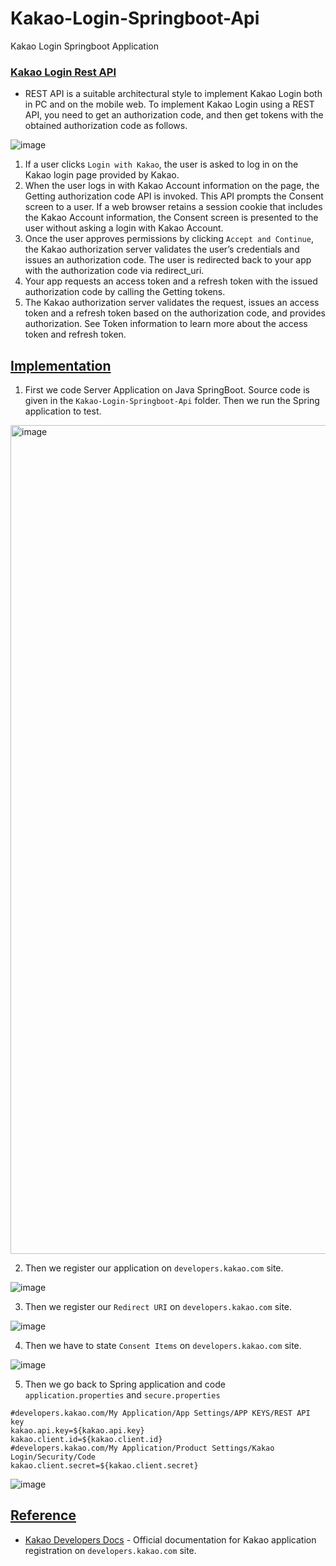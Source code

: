 # Kakao-Login-Springboot-Api
Kakao Login Springboot Application

### [Kakao Login Rest API](https://developers.kakao.com/)

- REST API is a suitable architectural style to implement Kakao Login both in PC and on the mobile web. To implement Kakao Login using a REST API, you need to get an authorization code, and then get tokens with the obtained authorization code as follows.
  
![image](https://github.com/af4092/Kakao-Login-Springboot-Api/assets/24220136/e38289cb-8f84-4f5f-9f30-dd8f842a250e)

1. If a user clicks `Login with Kakao`, the user is asked to log in on the Kakao login page provided by Kakao.
2. When the user logs in with Kakao Account information on the page, the Getting authorization code API is invoked. This API prompts the Consent screen to a user. If a web browser retains a session cookie that includes the Kakao Account information, the Consent screen is presented to the user without asking a login with Kakao Account.
3. Once the user approves permissions by clicking `Accept and Continue`, the Kakao authorization server validates the user’s credentials and issues an authorization code. The user is redirected back to your app with the authorization code via redirect_uri.
4. Your app requests an access token and a refresh token with the issued authorization code by calling the Getting tokens.
5. The Kakao authorization server validates the request, issues an access token and a refresh token based on the authorization code, and provides authorization. See Token information to learn more about the access token and refresh token.

## [Implementation]()

1. First we code Server Application on Java SpringBoot. Source code is given in the `Kakao-Login-Springboot-Api` folder. Then we run the Spring application to test.

  <img width="1326" alt="image" src="https://github.com/af4092/Kakao-Login-Springboot-Api/assets/24220136/54ddc0c6-5406-4b86-ba33-ae4004719a24">

2. Then we register our application on `developers.kakao.com` site.

![image](https://github.com/af4092/Kakao-Login-Springboot-Api/assets/24220136/6026692b-f4f8-4c17-b87d-6174d0ac1930)

3. Then we register our `Redirect URI` on `developers.kakao.com` site.

![image](https://github.com/af4092/Kakao-Login-Springboot-Api/assets/24220136/0c17931c-65de-4c6d-9032-05f0a447c22f)

4. Then we have to state `Consent Items` on `developers.kakao.com` site.

![image](https://github.com/af4092/Kakao-Login-Springboot-Api/assets/24220136/19f2aeb7-873f-493f-b526-aea7521db05c)

5. Then we go back to Spring application and code `application.properties` and `secure.properties`

```
#developers.kakao.com/My Application/App Settings/APP KEYS/REST API key
kakao.api.key=${kakao.api.key}
kakao.client.id=${kakao.client.id}
#developers.kakao.com/My Application/Product Settings/Kakao Login/Security/Code
kakao.client.secret=${kakao.client.secret}
```
![image](https://github.com/af4092/Kakao-Login-Springboot-Api/assets/24220136/9cf2a13a-fc3a-493d-9a79-934d71818313)


## [Reference]()

- [Kakao Developers Docs](https://developers.kakao.com/docs/latest/en/index) - Official documentation for Kakao application registration on `developers.kakao.com` site.
